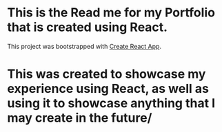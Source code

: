 # This is the Read me for my Portfolio that is created using React.

This project was bootstrapped with [Create React App](https://github.com/facebook/create-react-app).

# This was created to showcase my experience using React, as well as using it to showcase anything that I may create in the future/ 

